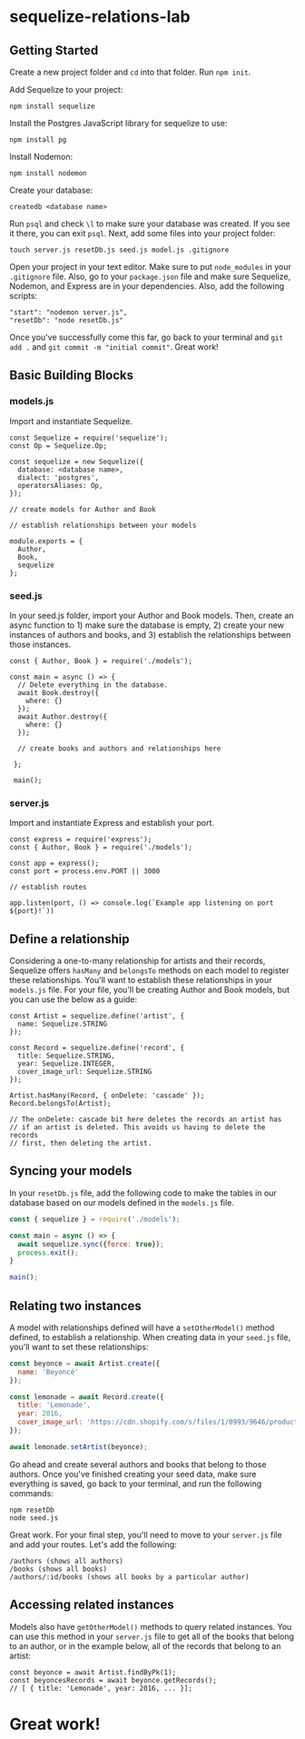 # sequelize-relations-lab

## Getting Started
Create a new project folder and `cd` into that folder. Run `npm init`. 

Add Sequelize to your project:

```
npm install sequelize
```

Install the Postgres JavaScript library for sequelize to use:

```
npm install pg
```

Install Nodemon:

```
npm install nodemon
```

Create your database:

```
createdb <database name>
```

Run `psql` and check `\l` to make sure your database was created. If you see it there, you can exit `psql`. Next, add some files into your project folder:

```
touch server.js resetDb.js seed.js model.js .gitignore
```

Open your project in your text editor. Make sure to put `node_modules` in your `.gitignore` file. Also, go to your `package.json` file and make sure Sequelize, Nodemon, and Express are in your dependencies. Also, add the following scripts:

```
"start": "nodemon server.js",
"resetDb": "node resetDb.js"
```

Once you've successfully come this far, go back to your terminal and `git add .` and `git commit -m "initial commit"`. Great work!

## Basic Building Blocks

### models.js
Import and instantiate Sequelize. 
```
const Sequelize = require('sequelize');
const Op = Sequelize.Op;

const sequelize = new Sequelize({
  database: <database name>,
  dialect: 'postgres',
  operatorsAliases: Op,
});

// create models for Author and Book

// establish relationships between your models

module.exports = {
  Author,
  Book,
  sequelize
};
```

### seed.js
In your seed.js folder, import your Author and Book models. Then, create an async function to 1) make sure the database is empty, 2) create your new instances of authors and books, and 3) establish the relationships between those instances.

```
const { Author, Book } = require('./models');

const main = async () => {
  // Delete everything in the database.
  await Book.destroy({
    where: {}
  });
  await Author.destroy({
    where: {}
  });
  
  // create books and authors and relationships here
  
 };
 
 main();
```

### server.js
Import and instantiate Express and establish your port.

```
const express = require('express');
const { Author, Book } = require('./models');

const app = express();
const port = process.env.PORT || 3000

// establish routes

app.listen(port, () => console.log(`Example app listening on port ${port}!`))
```



## Define a relationship

Considering a one-to-many relationship for artists and their records, Sequelize offers `hasMany` and `belongsTo` methods on each model to register these relationships. You'll want to establish these relationships in your `models.js` file. For your file, you'll be creating Author and Book models, but you can use the below as a guide:

```
const Artist = sequelize.define('artist', {
  name: Sequelize.STRING
});

const Record = sequelize.define('record', {
  title: Sequelize.STRING,
  year: Sequelize.INTEGER,
  cover_image_url: Sequelize.STRING
});

Artist.hasMany(Record, { onDelete: 'cascade' });
Record.belongsTo(Artist);

// The onDelete: cascade bit here deletes the records an artist has
// if an artist is deleted. This avoids us having to delete the records
// first, then deleting the artist.

```

## Syncing your models
In your `resetDb.js` file, add the following code to make the tables in our database based on our models defined in the `models.js` file.

```js
const { sequelize } = require('./models');

const main = async () => {
  await sequelize.sync({force: true});
  process.exit();
}

main();
```

## Relating two instances

A model with relationships defined will have a `setOtherModel()` method defined, to establish a relationship. When creating data in your `seed.js` file, you'll want to set these relationships:

```js
const beyonce = await Artist.create({
  name: 'Beyoncé'
});

const lemonade = await Record.create({
  title: 'Lemonade',
  year: 2016,
  cover_image_url: 'https://cdn.shopify.com/s/files/1/0993/9646/products/SNY533682CD.jpg',
});

await lemonade.setArtist(beyonce);
```

Go ahead and create several authors and books that belong to those authors. Once you've finished creating your seed data, make sure everything is saved, go back to your terminal, and run the following commands:

```
npm resetDb
node seed.js

```

Great work. For your final step, you'll need to move to your `server.js` file and add your routes. Let's add the following:

```
/authors (shows all authors)
/books (shows all books)
/authors/:id/books (shows all books by a particular author)
```


## Accessing related instances

Models also have `getOtherModel()` methods to query related instances. You can use this method in your `server.js` file to get all of the books that belong to an author, or in the example below, all of the records that belong to an artist:

```
const beyonce = await Artist.findByPk(1);
const beyoncesRecords = await beyonce.getRecords();
// [ { title: 'Lemonade', year: 2016, ... }];
```

# Great work!
